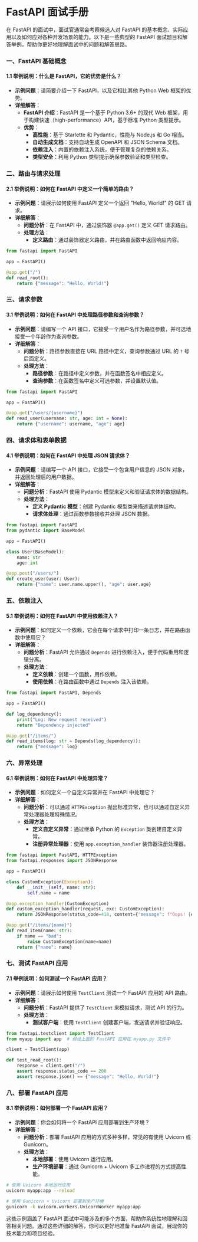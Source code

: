 # FastAPI  面试手册

在 FastAPI 的面试中，面试官通常会考察候选人对 FastAPI 的基本概念、实际应用以及如何应对各种开发场景的能力。以下是一些典型的 FastAPI 面试题目和解答举例，帮助你更好地理解面试中的问题和解答思路。

### 一、FastAPI 基础概念

#### 1.1 **举例说明：什么是 FastAPI，它的优势是什么？**
- **示例问题**：请简要介绍一下 FastAPI，以及它相比其他 Python Web 框架的优势。
- **详细解答**：
  - **FastAPI 介绍**：FastAPI 是一个基于 Python 3.6+ 的现代 Web 框架，用于构建快速（high-performance）API，基于标准 Python 类型提示。
  - **优势**：
    - **高性能**：基于 Starlette 和 Pydantic，性能与 Node.js 和 Go 相当。
    - **自动生成文档**：支持自动生成 OpenAPI 和 JSON Schema 文档。
    - **依赖注入**：内置的依赖注入系统，便于管理复杂的依赖关系。
    - **类型安全**：利用 Python 类型提示确保参数验证和类型检查。

### 二、路由与请求处理

#### 2.1 **举例说明：如何在 FastAPI 中定义一个简单的路由？**
- **示例问题**：请展示如何使用 FastAPI 定义一个返回 "Hello, World!" 的 GET 请求。
- **详细解答**：
  - **问题分析**：在 FastAPI 中，通过装饰器 `@app.get()` 定义 GET 请求路由。
  - **处理方法**：
    - **定义路由**：通过装饰器定义路由，并在路由函数中返回响应内容。

```python
from fastapi import FastAPI

app = FastAPI()

@app.get("/")
def read_root():
    return {"message": "Hello, World!"}
```

### 三、请求参数

#### 3.1 **举例说明：如何在 FastAPI 中处理路径参数和查询参数？**
- **示例问题**：请编写一个 API 接口，它接受一个用户名作为路径参数，并可选地接受一个年龄作为查询参数。
- **详细解答**：
  - **问题分析**：路径参数直接在 URL 路径中定义，查询参数通过 URL 的 `?` 号后面定义。
  - **处理方法**：
    - **路径参数**：在路径中定义参数，并在函数签名中相应定义。
    - **查询参数**：在函数签名中定义可选参数，并设置默认值。

```python
from fastapi import FastAPI

app = FastAPI()

@app.get("/users/{username}")
def read_user(username: str, age: int = None):
    return {"username": username, "age": age}
```

### 四、请求体和表单数据

#### 4.1 **举例说明：如何在 FastAPI 中处理 JSON 请求体？**
- **示例问题**：请编写一个 API 接口，它接受一个包含用户信息的 JSON 对象，并返回处理后的用户数据。
- **详细解答**：
  - **问题分析**：FastAPI 使用 Pydantic 模型来定义和验证请求体的数据结构。
  - **处理方法**：
    - **定义 Pydantic 模型**：创建 Pydantic 模型类来描述请求体结构。
    - **请求体处理**：通过函数参数接收并处理 JSON 数据。

```python
from fastapi import FastAPI
from pydantic import BaseModel

app = FastAPI()

class User(BaseModel):
    name: str
    age: int

@app.post("/users/")
def create_user(user: User):
    return {"name": user.name.upper(), "age": user.age}
```

### 五、依赖注入

#### 5.1 **举例说明：如何在 FastAPI 中使用依赖注入？**
- **示例问题**：如何定义一个依赖，它会在每个请求中打印一条日志，并在路由函数中使用它？
- **详细解答**：
  - **问题分析**：FastAPI 允许通过 `Depends` 进行依赖注入，便于代码重用和逻辑分离。
  - **处理方法**：
    - **定义依赖**：创建一个函数，用作依赖。
    - **使用依赖**：在路由函数中通过 `Depends` 注入该依赖。

```python
from fastapi import FastAPI, Depends

app = FastAPI()

def log_dependency():
    print("Log: New request received")
    return "Dependency injected"

@app.get("/items/")
def read_items(log: str = Depends(log_dependency)):
    return {"message": log}
```

### 六、异常处理

#### 6.1 **举例说明：如何在 FastAPI 中处理异常？**
- **示例问题**：如何定义一个自定义异常并在 FastAPI 中处理它？
- **详细解答**：
  - **问题分析**：可以通过 `HTTPException` 抛出标准异常，也可以通过自定义异常处理器处理特殊情况。
  - **处理方法**：
    - **定义自定义异常**：通过继承 Python 的 `Exception` 类创建自定义异常。
    - **注册异常处理器**：使用 `app.exception_handler` 装饰器注册处理器。

```python
from fastapi import FastAPI, HTTPException
from fastapi.responses import JSONResponse

app = FastAPI()

class CustomException(Exception):
    def __init__(self, name: str):
        self.name = name

@app.exception_handler(CustomException)
def custom_exception_handler(request, exc: CustomException):
    return JSONResponse(status_code=418, content={"message": f"Oops! {exc.name} did something wrong."})

@app.get("/items/{name}")
def read_item(name: str):
    if name == "bad":
        raise CustomException(name=name)
    return {"name": name}
```

### 七、测试 FastAPI 应用

#### 7.1 **举例说明：如何测试一个 FastAPI 应用？**
- **示例问题**：请展示如何使用 `TestClient` 测试一个 FastAPI 应用的 API 路由。
- **详细解答**：
  - **问题分析**：FastAPI 提供了 `TestClient` 来模拟请求，测试 API 的行为。
  - **处理方法**：
    - **测试客户端**：使用 `TestClient` 创建客户端，发送请求并验证响应。

```python
from fastapi.testclient import TestClient
from myapp import app  # 假设上面的 FastAPI 应用在 myapp.py 文件中

client = TestClient(app)

def test_read_root():
    response = client.get("/")
    assert response.status_code == 200
    assert response.json() == {"message": "Hello, World!"}
```

### 八、部署 FastAPI 应用

#### 8.1 **举例说明：如何部署一个 FastAPI 应用？**
- **示例问题**：你会如何将一个 FastAPI 应用部署到生产环境？
- **详细解答**：
  - **问题分析**：部署 FastAPI 应用的方式多种多样，常见的有使用 Uvicorn 或 Gunicorn。
  - **处理方法**：
    - **本地部署**：使用 Uvicorn 运行应用。
    - **生产环境部署**：通过 Gunicorn + Uvicorn 多工作进程的方式提高性能。

```bash
# 使用 Uvicorn 本地运行应用
uvicorn myapp:app --reload

# 使用 Gunicorn + Uvicorn 部署到生产环境
gunicorn -k uvicorn.workers.UvicornWorker myapp:app
```

这些示例涵盖了 FastAPI 面试中可能涉及的多个方面，帮助你系统性地理解和回答相关问题。通过这些详细的解答，你可以更好地准备 FastAPI 面试，展现你的技术能力和项目经验。